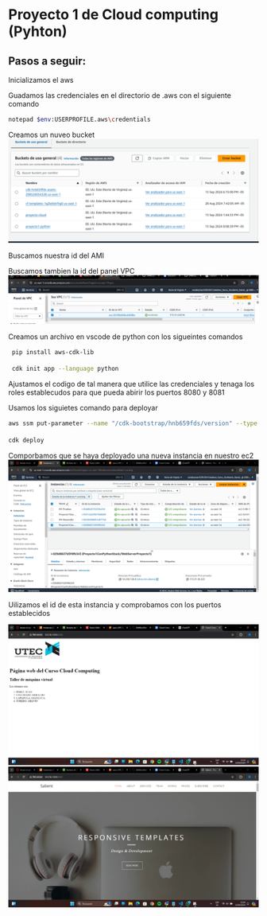 # Proyecto 1 de Cloud computing (Pyhton)

## Pasos a seguir:

Inicializamos el aws

Guadamos las credenciales en el directorio de .aws con el siguiente comando 

   ```bash
   notepad $env:USERPROFILE.aws\credentials
   ```

Creamos un nuveo bucket 
![](./images/1.png)

Buscamos nuestra id del AMI

Buscamos tambien la id del panel VPC
![](./images/2.png)


Creamos un archivo en vscode de python con los sigueintes comandos 

   ```bash
    pip install aws-cdk-lib

    cdk init app --language python
   ```

Ajustamos el codigo de tal manera que utilice las credenciales y tenaga los roles establecudos para que pueda abirir los puertos 8080 y 8081

Usamos los siguietes comando para deployar

   ```bash
   aws ssm put-parameter --name "/cdk-bootstrap/hnb659fds/version" --type "String" --value "15" --overwrite

   cdk deploy
   ```

Comporbamos que se haya deployado una nueva instancia en nuestro ec2
![](./images/3.png)


Uilizamos el id de esta instancia y comprobamos con los puertos establecidos

![](./images/4.png)
![](./images/5.png)


